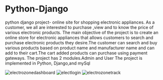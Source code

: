 # Python-Django
python django project- online site for shopping electronic appliances.
As a customer, we all are interested to purchase ,view and to know the price 
of various electronic products. The main objective of the project is to create 
an online store for electronic appliances that allows customers to search
and purchase electronic products they desire.The customer can search and 
buy various products based on product name and manufacturer name and 
can add to their cart.The cart added products can purchase using payment 
gateways.
The project has 2 modules.Admin and User
The project is implemented in Python, Django,and mySql

![electrozonedashboard](https://user-images.githubusercontent.com/92056171/136433063-e5b50dd0-89e2-47ad-a0ce-1935d93b5fd1.png)
![electlogin](https://user-images.githubusercontent.com/92056171/136433186-cb7a4244-7a3f-4187-add3-1e6ab08aef33.png)
![electrozonetrack](https://user-images.githubusercontent.com/92056171/136433363-bc5b8806-2da0-440a-b42c-74294020e3da.png)
